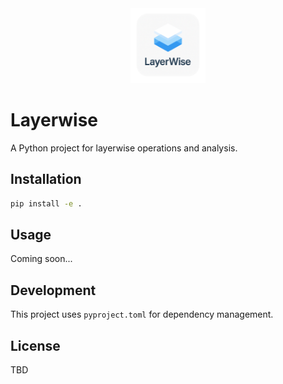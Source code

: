 <div align="center">
  <img src="img/layerwise_logo.png" alt="LayerWise Logo" width="120">
</div>

# Layerwise

A Python project for layerwise operations and analysis.

## Installation

```bash
pip install -e .
```

## Usage

Coming soon...

## Development

This project uses `pyproject.toml` for dependency management.

## License

TBD